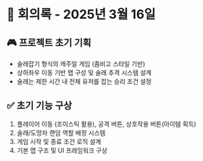 # 📅 회의록 - 2025년 3월 16일

## 🎮 프로젝트 초기 기획

- 술래잡기 형식의 캐주얼 게임 (좀비고 스타일 기반)
- 상하좌우 이동 기반 맵 구성 및 술래 추격 시스템 설계
- 술래는 제한 시간 내 전체 유저를 잡는 승리 조건 설정


## ✅ 초기 기능 구상

1. 플레이어 이동 (조이스틱 활용), 공격 버튼, 상호작용 버튼(아이템 획득)
2. 술래/도망자 랜덤 역할 배정 시스템
3. 게임 시작 및 종료 조건 로직 설계
4. 기본 맵 구조 및 UI 프레임워크 구상
